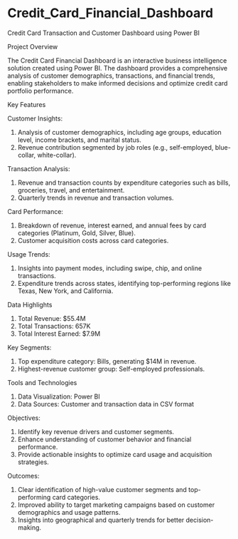 # Credit_Card_Financial_Dashboard
Credit Card Transaction and Customer Dashboard using Power BI


Project Overview

The Credit Card Financial Dashboard is an interactive business intelligence solution created using Power BI. The dashboard provides a comprehensive analysis of customer demographics, transactions, and financial trends, enabling stakeholders to make informed decisions and optimize credit card portfolio performance.

Key Features


Customer Insights:

1. Analysis of customer demographics, including age groups, education level, income brackets, and marital status.
2. Revenue contribution segmented by job roles (e.g., self-employed, blue-collar, white-collar).


Transaction Analysis:

1. Revenue and transaction counts by expenditure categories such as bills, groceries, travel, and entertainment.
2. Quarterly trends in revenue and transaction volumes.


Card Performance:

1. Breakdown of revenue, interest earned, and annual fees by card categories (Platinum, Gold, Silver, Blue).
2. Customer acquisition costs across card categories.

   
Usage Trends:

1. Insights into payment modes, including swipe, chip, and online transactions.
2. Expenditure trends across states, identifying top-performing regions like Texas, New York, and California.


Data Highlights

1. Total Revenue: $55.4M
2. Total Transactions: 657K
3. Total Interest Earned: $7.9M


Key Segments:

1. Top expenditure category: Bills, generating $14M in revenue.
2. Highest-revenue customer group: Self-employed professionals.


Tools and Technologies

1. Data Visualization: Power BI
2. Data Sources: Customer and transaction data in CSV format


Objectives:

1. Identify key revenue drivers and customer segments.
2. Enhance understanding of customer behavior and financial performance.
3. Provide actionable insights to optimize card usage and acquisition strategies.


Outcomes:

1. Clear identification of high-value customer segments and top-performing card categories.
2. Improved ability to target marketing campaigns based on customer demographics and usage patterns.
3. Insights into geographical and quarterly trends for better decision-making.


